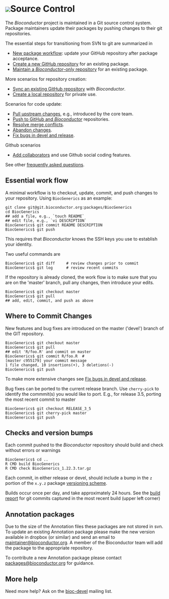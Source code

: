 # ![](/images/icons/magnifier.gif)Source Control

The _Bioconductor_ project is maintained in a Git source control
system. Package maintainers update their packages by pushing changes
to their git repositories.

The essential steps for transitioning from SVN to git are summarized
in

- [New package workflow][]: update your GitHub repository after
  package acceptance.
- [Create a new GitHub repository][] for an existing package.
- [Maintain a _Bioconductor_-only repository][] for an existing
  package.

[New package workflow]: new-package-workflow
[Create a new GitHub repository]: maintain-github-bioc
[Maintain a _Bioconductor_-only repository]: maintain-bioc-only

More scenarios for repository creation:

- [Sync an existing GitHub repository][] with _Bioconductor_.
- [Create a local repository][] for private use.

[Sync an existing GitHub repository]: sync-existing-repositories
[Create a local repository]: create-local-repository

Scenarios for code update:

- [Pull upstream changes][], e.g., introduced by the core team.
- [Push to GitHub and _Bioconductor_][] repositories.
- [Resolve merge conflicts][].
- [Abandon changes][].
- [Fix bugs in  devel and release][].

[Pull upstream changes]: pull-upstream-changes
[Push to GitHub and _Bioconductor_]: push-to-github-bioc
[Resolve merge conflicts]: resolve-conflicts
[Abandon changes]: abandon-changes
[Fix bugs in devel and release]: bug-fix-in-release-and-devel

Github scenarios

- [Add collaborators][] and use Github social coding features.

See other [frequently asked questions][].

[Add collaborators]: add-collaborators
[frequently asked questions]: faq

## Essential work flow

A minimal workflow is to checkout, update, commit, and push changes to
your repository. Using `BiocGenerics` as an example:

    git clone git@git.bioconductor.org:packages/BiocGenerics
    cd BiocGenerics
    ## add a file, e.g., `touch README`
    ## edit file, e.g., `vi DESCRIPTION`
    BiocGenerics$ git commit README DESCRIPTION
    BiocGenerics$ git push

This requires that _Bioconductor_ knows the SSH keys you use to
establish your identity.

Two useful commands are

    BiocGenerics$ git diff     # review changes prior to commit
    BiocGenerics$ git log      # review recent commits

If the repository is already cloned, the work flow is to make sure
that you are on the 'master' branch, pull any changes, then introduce
your edits.

    BiocGenerics$ git checkout master
    BiocGenerics$ git pull
    ## add, edit, commit, and push as above

## Where to Commit Changes

New features and bug fixes are introduced on the master ('devel')
branch of the GIT repository. 

    BiocGenerics$ git checkout master
    BiocGenerics$ git pull
    ## edit 'R/foo.R' and commit on master
    BiocGenerics$ git commit R/foo.R  #
    [master c955179] your commit message
    1 file changed, 10 insertions(+), 3 deletions(-)
    BiocGenerics$ git push

To make more extensive changes see [Fix bugs in devel and release][].

Bug fixes can be ported to the current release branch. Use
`cherry-pick` to identify the commmit(s) you would like to port. E.g.,
for release 3.5, porting the most recent commit to master

    BiocGenerics$ git checkout RELEASE_3_5
    BiocGenerics$ git cherry-pick master
    BiocGenerics$ git push

## Checks and version bumps

Each commit pushed to the _Bioconductor_ repository should build and
check without errors or warnings

    BiocGenerics$ cd ..
    R CMD build BiocGenerics
    R CMD check BiocGenerics_1.22.3.tar.gz

Each commit, in either release or devel, should include a bump in the
`z` portion of the `x.y.z` package [versioning scheme][].

Builds occur once per day, and take approximately 24 hours. See the
[build report][] for git commits captured in the most recent build
(upper left corner)

[versioning scheme]: /developers/how-to/version-numbering/
[build report]: https://bioconductor.org/checkResults/devel/bioc-LATEST/
 
## Annotation packages

Due to the size of the Annotation files these packages are not stored in svn.
To update an existing Annotation package please make the new version available 
in dropbox (or similar) and send an email to maintainer@bioconductor.org. A 
member of the Bioconductor team will add the package to the appropriate 
repository.

To contribute a new Annotation package please contact packages@bioconductor.org
for guidance.

## More help

Need more help? Ask on the [bioc-devel](/help/mailing-list/) mailing
list.
